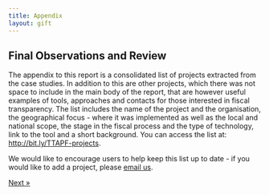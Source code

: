 ```yaml
---
title: Appendix
layout: gift
---
```



## Final Observations and Review

The appendix to this report is a consolidated list of projects extracted from the case studies. In addition to this are  other projects, which there was not space to include in the main body of the report, that are however useful examples of tools, approaches and contacts for those interested in fiscal transparency. The list includes the name of the project and the organisation, the geographical focus - where it was implemented as well as the local and national scope, the stage in the fiscal process and the type of technology, link to the tool and a short background. You can access the list at: http://bit.ly/TTAPF-projects.

We would like to encourage users to help keep this list up to date - if you would like to add a project, please [email us](mailto:gift-report@okfn.org). 

<div class="pull-right"><a class="btn btn-default btn-mini" href="bibliography.html">Next &raquo;</a></div>
